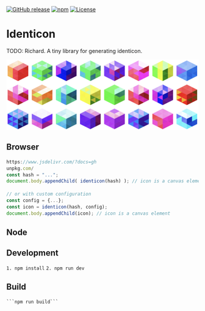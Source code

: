 [![GitHub release](https://img.shields.io/github/release/ETCDEVTeam/identicon.svg)](https://github.com/ETCDEVTeam/identicon/releases)
[![npm](http://img.shields.io/npm/v/identicon.svg)](https://www.npmjs.com/package/identicon)
[![License](https://img.shields.io/npm/l/identicon.svg)](LICENSE)



Identicon
==========

TODO: Richard.
A tiny library for generating identicon.

![Sample identicon image](examples/identicons.png "Identicons")


Browser
---

```javascript
https://www.jsdelivr.com/?docs=gh
unpkg.com/
const hash = "...";
document.body.appendChild( identicon(hash) ); // icon is a canvas element

// or with custom configuration
const config = {...};
const icon = identicon(hash, config);
document.body.appendChild(icon); // icon is a canvas element
```

Node
---


Development
-----------
```1. npm install```
```2. npm run dev```



Build
-----

    ```npm run build```

